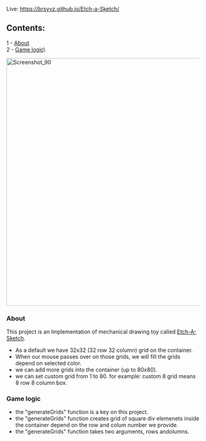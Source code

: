 Live: https://brsyvz.github.io/Etch-a-Sketch/

## Contents:
1 - [About](#about)\
2 - [Game logic](#gl)\

<img width="645" alt="Screenshot_90" src="https://user-images.githubusercontent.com/55483569/133145960-d7724c4b-5d47-44c4-937d-9889cfc89e1f.png">

<h3 id="about">About</h3>

This project is an Implementation of mechanical drawing toy called [Etch-A-Sketch](https://en.wikipedia.org/wiki/Etch_A_Sketch). 

- As a default we have 32x32 (32 row 32 column) grid on the container.
- When our mouse passes over on those grids, we will fill the grids depend on selected color.
- we can add more grids into the container (up to 80x80).
- we can set custom grid from 1 to 80.   for example: custom 8 grid means 8 row 8 column box.


<h3 id="gl">Game logic</h3>


- the "generateGrids" function is a key on this project. 
- the "generateGrids" function creates grid of square div elemenets inside the container depend on the row and colum number we provide.
- the "generateGrids" function takes two arguments, rows andolumns.



